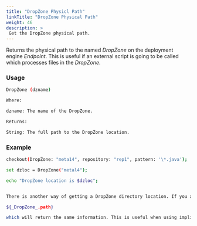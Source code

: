 ```yaml
---
title: "DropZone Physicl Path"
linkTitle: "DropZone Physical Path"
weight: 46
description: >
 Get the DropZone physical path. 
---
```


Returns the physical path to the named _DropZone_ on the deployment engine _Endpoint_. This is useful if an external script is going to be called which processes files in the _DropZone_.

### Usage

```bash
DropZone (dzname)

Where:

dzname: The name of the DropZone.

Returns:

String: The full path to the DropZone location.
```

### Example

```bash
checkout(DropZone: "meta14", repository: "rep1", pattern: '\*.java');

set dzloc = DropZone("metal4");

echo "DropZone location is $dzloc";


There is another way of getting a DropZone directory location. If you are in a using DropZone block then there is a _DropZone_ object on the stack. You can get the full path of this DropZone by using:

${_DropZone_.path}

which will return the same information. This is useful when using implicit DropZones (such as in a pre-action to a _Component_ when there is an $DropZone on the stack containing the files from the corresponding Component items).
```
